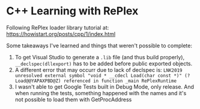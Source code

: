 # C++ Learning with RePlex

Following RePlex loader library tutorial at: https://howistart.org/posts/cpp/1/index.html

Some takeaways I've learned and things that weren't possible to complete:
1. To get Visual Studio to generate a `.lib` file (and thus build properly), `__declspec(dllexport)` has to be added before public exported objects.
2. A different error that may occurr due to lack of declspec is: `LNK2019	unresolved external symbol "void * __cdecl Load(char const *)" (?Load@@YAPAXPBD@Z) referenced in function _main	RePlexRuntime` 
3. I wasn't able to get Google Tests built in Debug Mode, only release. And when running the tests, something happened with the names and it's not possible to load them with GetProcAddress